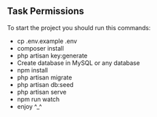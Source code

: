 ## Task Permissions

To start the project you should run this commands:

- cp .env.example .env
- composer install
- php artisan key:generate
- Create database in MySQL or any database
- npm install
- php artisan migrate
- php artisan db:seed
- php artisan serve
- npm run watch
- enjoy ^_^
